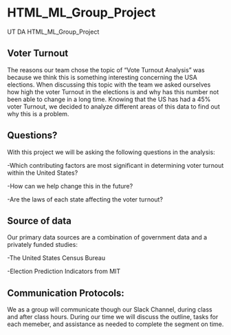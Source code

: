 
# HTML_ML_Group_Project
UT DA HTML_ML_Group_Project

## Voter Turnout 

The reasons our team chose the topic of “Vote Turnout Analysis” was because we think this is something interesting concerning the USA elections. When discussing this topic with the team we asked ourselves how high the voter Turnout in the elections is and why has this number not been able to change in a long time. Knowing that the US has had a 45% voter Turnout, we decided to analyze different areas of this data to find out why this is a problem.  

## Questions?

With this project we will be asking the following questions in the analysis:

-Which contributing factors are most significant in determining voter turnout within the United States?

-How can we help change this in the future?

-Are the laws of each state affecting the voter turnout?

## Source of data

Our primary data sources are a combination of government data and a privately funded studies:

-The United States Census Bureau

-Election Prediction Indicators from MIT


## Communication Protocols:
We as a group will communicate though our Slack Channel, during class and after class hours. During our time we will discuss the outline, tasks for each memeber, and assistance as needed to complete the segment on time. 
